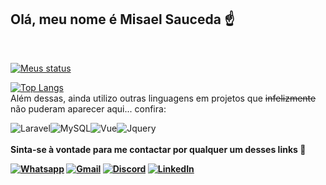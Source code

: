 ## Olá, meu nome é <strong>Misael Sauceda</strong> ☝️
<br>

[![Meus status](https://github-readme-stats.vercel.app/api?username=Misaelcs&show_icons=true&theme=dark)](https://github.com/anuraghazra/github-readme-stats)

[![Top Langs](https://github-readme-stats.vercel.app/api/top-langs/?username=Misaelcs&layout=compact&theme=dark)](https://github.com/Misaelcs/github-readme-stats)
<br>
Além dessas, ainda utilizo outras linguagens em projetos que ~~infelizmente~~ não puderam aparecer aqui... confira:
<div>
<img src="https://img.shields.io/badge/Laravel-FF2D20?style=for-the-badge&logo=laravel&logoColor=white" alt="Laravel"><img src="https://img.shields.io/badge/MySQL-00000F?style=for-the-badge&logo=mysql&logoColor=white" alt="MySQL"><img src="https://img.shields.io/badge/Vue.js-35495E?style=for-the-badge&logo=vue.js&logoColor=4FC08D" alt="Vue"><img src="https://img.shields.io/badge/jQuery-0769AD?style=for-the-badge&logo=jquery&logoColor=white" alt="Jquery">
</div>
<br>
<strong>Sinta-se à vontade para me contactar por qualquer um desses links 🚀<strong>

[![Whatsapp](https://img.shields.io/badge/WhatsApp-25D366?style=for-the-badge&logo=whatsapp&logoColor=white)](https://wa.me/+5555991819840)
[![Gmail](https://img.shields.io/badge/Gmail-D14836?style=for-the-badge&logo=gmail&logoColor=white)](mailto:misael.dev@hotmail.com)
[![Discord](https://img.shields.io/badge/Discord-7289DA?style=for-the-badge&logo=discord&logoColor=white)](https://discordapp.com/users/988509001761312858)
[![LinkedIn](https://img.shields.io/badge/LinkedIn-0077B5?style=for-the-badge&logo=linkedin&logoColor=white)](https://www.linkedin.com/in/misael-sauceda/)

